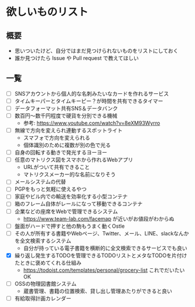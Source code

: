 # 欲しいものリスト

## 概要
- 思いついたけど、自分ではまだ見つけられないものをリストにしておく
- 誰か見つけたら Issue や Pull request で教えてほしい

## 一覧
- [ ] SNSアカウントから個人的な名刺みたいなカードを作れるサービス
- [ ] タイムキーパーとタイムキーピー？が時間を共有できるタイマー
- [ ] データフォーマット共有SNS＆データバンク
- [ ] 数百円〜数千円程度で硬貨を分別できる機械
  - 参考: https://www.youtube.com/watch?v=8eXM93Wyrro
- [ ] 無線で方向を変えられ連動するスポットライト
  - スマフォで方向を変えられる
  - 個体識別のために複数が別の色で光る
- [ ] 自身の回転する動きで発光するヨーヨー
- [ ] 任意のマトリクス図をスマホから作れるWebアプリ
  - URLがついて共有できること
  - マトリクスメーカー的な名前になりそう
- [ ] メールシステムの代替
- [ ] PGPをもっと気軽に使えるやつ
- [ ] 家庭やビル内での輸送を効率化する小型コンテナ
- [ ] 箱のフレーム自体がレールになって移動できるコンテナ
- [ ] 企業などの座席をWebで管理できるシステム
  - https://www.team-lab.com/facemap が近いがお値段がわからぬ
- [ ] 盤面がハードで押すと他の駒もうまく動くOstle
- [ ] その人が所有する書籍やWebページ、Twitter、メール、LINE、slackなんかを全文検索するシステム
  - 自分が持っている電子書籍を横断的に全文検索できるサービスでも良い
- [x] 繰り返し発生するTODOを管理できるTODOリストとメタなTODOを片付けたときに褒めてくれる仕組み
  - https://todoist.com/templates/personal/grocery-list これでだいたいOK
- [ ] OSSの物理図書館システム
  - 蔵書管理、書籍の位置検索、貸し出し管理あたりができると良い
- [ ] 有給取得計画カレンダー
